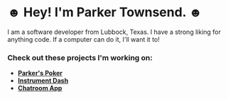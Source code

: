 # ☻ Hey! I'm Parker Townsend. ☻
I am a software developer from Lubbock, Texas. I have a strong liking for anything code.
If a computer can do it, I'll want it to!
### Check out these projects I'm working on:
- **[Parker's Poker](https://github.com/LiterallyParker/Parkers-Poker-V4)**
- **[Instrument Dash](https://github.com/LiterallyParker/Capstone)**
- **[Chatroom App](https://github.com/LiterallyParker/ChatApp)**

<!--
**LiterallyParker/LiterallyParker** is a ✨ _special_ ✨ repository because its `README.md` (this file) appears on your GitHub profile.

Here are some ideas to get you started:

- 🔭 I’m currently working on ...
- 🌱 I’m currently learning ...
- 👯 I’m looking to collaborate on ...
- 🤔 I’m looking for help with ...
- 💬 Ask me about ...
- 📫 How to reach me: ...
- 😄 Pronouns: ...
- ⚡ Fun fact: ...
-->
